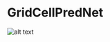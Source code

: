 # GridCellPredNet

![alt text](https://github.com/TomKnowles1994/GridCellPredNet/blob/main/corrected_vs_uncorrected_short.gif "Animated Ring Attractor Visualisation")

